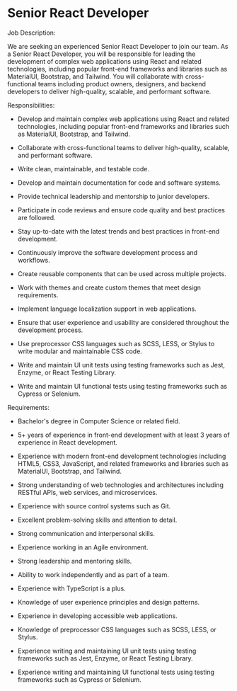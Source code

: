 # Senior React Developer

Job Description:

We are seeking an experienced Senior React Developer to join our team.
As a Senior React Developer, you will be responsible for leading the
development of complex web applications using React and related
technologies, including popular front-end frameworks and libraries such
as MaterialUI, Bootstrap, and Tailwind. You will collaborate with
cross-functional teams including product owners, designers, and backend
developers to deliver high-quality, scalable, and performant software.

Responsibilities:

-   Develop and maintain complex web applications using React and
    related technologies, including popular front-end frameworks and
    libraries such as MaterialUI, Bootstrap, and Tailwind.

-   Collaborate with cross-functional teams to deliver high-quality,
    scalable, and performant software.

-   Write clean, maintainable, and testable code.

-   Develop and maintain documentation for code and software systems.

-   Provide technical leadership and mentorship to junior developers.

-   Participate in code reviews and ensure code quality and best
    practices are followed.

-   Stay up-to-date with the latest trends and best practices in
    front-end development.

-   Continuously improve the software development process and workflows.

-   Create reusable components that can be used across multiple
    projects.

-   Work with themes and create custom themes that meet design
    requirements.

-   Implement language localization support in web applications.

-   Ensure that user experience and usability are considered throughout
    the development process.

-   Use preprocessor CSS languages such as SCSS, LESS, or Stylus to
    write modular and maintainable CSS code.

-   Write and maintain UI unit tests using testing frameworks such as
    Jest, Enzyme, or React Testing Library.

-   Write and maintain UI functional tests using testing frameworks such
    as Cypress or Selenium.

Requirements:

-   Bachelor\'s degree in Computer Science or related field.

-   5+ years of experience in front-end development with at least 3
    years of experience in React development.

-   Experience with modern front-end development technologies including
    HTML5, CSS3, JavaScript, and related frameworks and libraries such
    as MaterialUI, Bootstrap, and Tailwind.

-   Strong understanding of web technologies and architectures including
    RESTful APIs, web services, and microservices.

-   Experience with source control systems such as Git.

-   Excellent problem-solving skills and attention to detail.

-   Strong communication and interpersonal skills.

-   Experience working in an Agile environment.

-   Strong leadership and mentoring skills.

-   Ability to work independently and as part of a team.

-   Experience with TypeScript is a plus.

-   Knowledge of user experience principles and design patterns.

-   Experience in developing accessible web applications.

-   Knowledge of preprocessor CSS languages such as SCSS, LESS, or
    Stylus.

-   Experience writing and maintaining UI unit tests using testing
    frameworks such as Jest, Enzyme, or React Testing Library.

-   Experience writing and maintaining UI functional tests using testing
    frameworks such as Cypress or Selenium.
